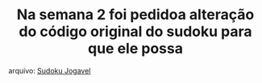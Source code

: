 <h1 align='center'>Na semana 2 foi pedidoa alteração do código original do sudoku para que ele possa </h1>

arquivo: [Sudoku Jogavel](https://github.com/Castelanii/AED/blob/main/Semana2/Sudokupreencher.cpp)<br>
